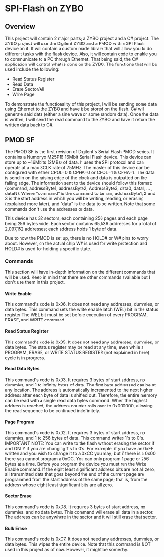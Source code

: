 # SPI-Flash on ZYBO

## Overview
This project will contain 2 major parts; a ZYBO project and a C# project. 
The ZYBO project will use the Digilent ZYBO and a PMOD with a SPI Flash 
device on it. It will contain a custom made library that will allow you to 
do different tasks with the flash device. Also, it will contain code to enable
you to communicate to a PC through Ethernet. That being said, the C# application
will control what is done on the ZYBO. The functions that will be used include
the following:
* Read Status Register
* Read Data 
* Erase Sector/All
* Write Page

To demonstrate the functionality of this project, I will be sending some data
using Ethernet to the ZYBO and have it be stored on the flash. C# will generate
said data (either a sine wave or some random data). Once the data is written, I
will send the read command to the ZYBO and have it return the written data
back to C#. 

## PMOD SF
The PMOD SF is the first revision of Digilent's Serial Flash PMOD series. It
contains a Numonyx M25P16 16Mbit Serial Flash device. This device can store up
to ~16Mbits (2MBs) of data. It uses the SPI protocol and can operate at a max
SCLK rate of 75MHz. The master of this device can be configured with either
CPOL=0 & CPHA=0 or CPOL=1 & CPHA=1. The data is send in on the raising edge of
the clock and data is outputted on the falling edge. The information sent to the
device should follow this format: {command, addressByte1, addressByte2, AddressByte3,
data0, data1, ... , dataN}. Where "command" is the command to be ran, addressByte1,
2 and 3 is the start address in which you will be writing, reading, or erasing
(explained more later), and "data" is the data to be written. Note that some
commands don't use the addresses or data.

This device has 32 sectors, each containing 256 pages and each page being 256
bytes wide. Each sector contains 65,536 addresses for a total of 2,097,152
addresses; each address holds 1 byte of data.

Due to how the PMOD is set up, there is no HOLD# or W# pins to worry about.
However, on the actual chip W# is used for write protection and HOLD# is used
for holding a specific state.

### Commands
This section will have in-depth information on the different commands that will
be used. Keep in mind that there are other commands available but I don't use
them in this project.

#### Write Enable
This command's code is 0x06. It does not need any addresses, dummies, or data
bytes. This command sets the write enable latch (WEL) bit in the status register
The WEL bit must be set before execution of every PROGRAM, ERASE, and WRITE
command.

#### Read Status Register
This command's code is 0x05. It does not need any addresses, dummies, or data
bytes. The status register may be read at any time, even while a PROGRAM, ERASE,
or WRITE STATUS REGISTER (not explained in here) cycle is in progress.

#### Read Data Bytes
This command's code is 0x03. It requires 3 bytes of start address, no dummies, and
1 to infinity bytes of data. The first byte addressed can be at any location.
The address is automatically incremented to the next higher address after each
byte of data is shifted out. Therefore, the entire memory can be read with a
single read data bytes command. When the highest address is reached, the address
counter rolls over to 0x000000, allowing the read sequence to be continued
indefinitely.

#### Page Program
This command's code is 0x02. It requires 3 bytes of start address, no dummies, and
1 to 256 bytes of data. This command writes 1's to 0's. IMPORTANT NOTE: You can
write to the flash without erasing the sector if and ONLY if you are changing 1's
to 0's. For example, if you have an 0xFF written and you wish to change it to a
0xCC you may; but if there is a 0x00 there you cannot program a 0xCC. You can only
program 1 page or 256 bytes at a time. Before you program the device you must run
the Write Enable command. If the eight least significant address bits are not all
zero, all transmitted data that goes beyond the end of the current page are
programmed from the start address of the same page; that is, from the address
whose eight least significant bits are all zero.

#### Sector Erase
This command's code is 0xD8. It requires 3 bytes of start address, no dummies, and
no data bytes. This command will erase all data in a sector. The address can be
anywhere in the sector and it will still erase that sector. 

#### Bulk Erase
This command's code is 0xC7. It does not need any addresses, dummies, or data
bytes. This wipes the entire device. Note that this command is NOT used in this
project as of now. However, it might be someday.

